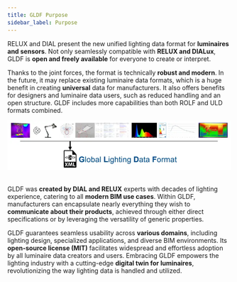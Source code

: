 ```yaml
---
title: GLDF Purpose
sidebar_label: Purpose
---
```

<!-- markdownlint-disable MD033 (no html im markdown) -->

RELUX and DIAL present the new unified lighting data format for **luminaires and sensors**. Not only seamlessly compatible with **RELUX and DIALux**, GLDF is **open and freely available** for everyone to create or interpret.

Thanks to the joint forces, the format is technically **robust and modern**. In the future, it may replace existing luminaire data formats, which is a huge benefit in creating **universal** data for manufacturers. It also offers benefits for designers and luminaire data users, such as reduced handling and an open structure. GLDF includes more capabilities than both ROLF and ULD formats combined.

<img src="/img/docs/overview/gldf_concept.webp" alt="GLDF Concept" width="750" /><br/><br/>

GLDF was **created by DIAL and RELUX** experts with decades of lighting experience, catering to all **modern BIM use cases**. Within GLDF, manufacturers can encapsulate nearly everything they wish to **communicate about their products**, achieved through either direct specifications or by leveraging the versatility of generic properties.

GLDF guarantees seamless usability across **various domains**, including lighting design, specialized applications, and diverse BIM environments. Its **open-source license (MIT)** facilitates widespread and effortless adoption by all luminaire data creators and users. Embracing GLDF empowers the lighting industry with a cutting-edge **digital twin for luminaires**, revolutionizing the way lighting data is handled and utilized.
